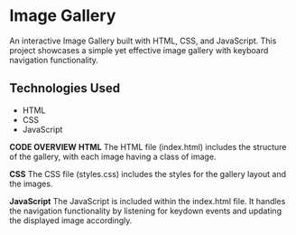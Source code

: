 # Image Gallery

An interactive Image Gallery built with HTML, CSS, and JavaScript. 
This project showcases a simple yet effective image gallery with keyboard navigation functionality.

## Technologies Used

- HTML
- CSS
- JavaScript
  
**CODE OVERVIEW**
**HTML**
The HTML file (index.html) includes the structure of the gallery, with each image having a class of image.

**CSS**
The CSS file (styles.css) includes the styles for the gallery layout and the images.

**JavaScript**
The JavaScript is included within the index.html file. 
It handles the navigation functionality by listening for keydown events and updating the displayed image accordingly.
